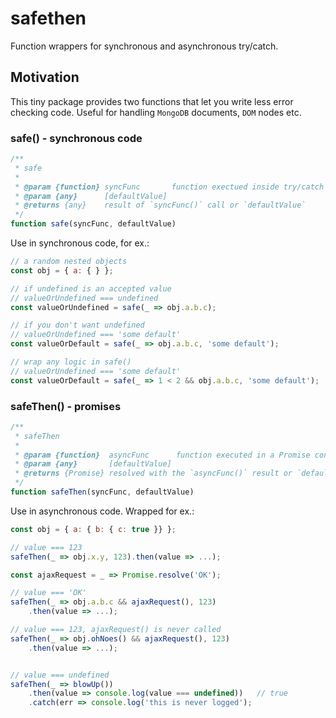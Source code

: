 # safethen
Function wrappers for synchronous and asynchronous try/catch.

## Motivation

This tiny package provides two functions that let you write less error checking code. Useful for handling `MongoDB` documents, `DOM` nodes etc.

### safe() - synchronous code

```js
/**
 * safe
 *
 * @param {function} syncFunc       function exectued inside try/catch block
 * @param {any}      [defaultValue]
 * @returns {any}    result of `syncFunc()` call or `defaultValue`
 */
function safe(syncFunc, defaultValue)
```

Use in synchronous code, for ex.:

```js
// a random nested objects
const obj = { a: { } };

// if undefined is an accepted value
// valueOrUndefined === undefined
const valueOrUndefined = safe(_ => obj.a.b.c);

// if you don't want undefined
// valueOrUndefined === 'some default'
const valueOrDefault = safe(_ => obj.a.b.c, 'some default');

// wrap any logic in safe()
// valueOrUndefined === 'some default'
const valueOrDefault = safe(_ => 1 < 2 && obj.a.b.c, 'some default');
```

### safeThen() - promises

```js
/**
 * safeThen
 *
 * @param {function}  asyncFunc      function executed in a Promise context
 * @param {any}       [defaultValue]
 * @returns {Promise} resolved with the `asyncFunc()` result or `defaultValue`
 */
function safeThen(syncFunc, defaultValue)
```

Use in asynchronous code. Wrapped for ex.:

```js
const obj = { a: { b: { c: true }} };

// value === 123
safeThen(_ => obj.x.y, 123).then(value => ...);

const ajaxRequest = _ => Promise.resolve('OK');

// value === 'OK'
safeThen(_ => obj.a.b.c && ajaxRequest(), 123)
    .then(value => ...);

// value === 123, ajaxRequest() is never called
safeThen(_ => obj.ohNoes() && ajaxRequest(), 123)
    .then(value => ...);


// value === undefined
safeThen(_ => blowUp())
    .then(value => console.log(value === undefined))   // true
    .catch(err => console.log('this is never logged');
```

